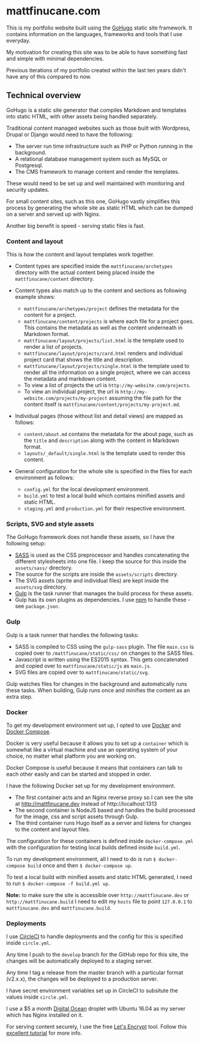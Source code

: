 # mattfinucane.com

This is my portfolio website built using the [GoHugo](https://gohugo.io/) static site framework. It contains information on the languages, frameworks and tools that I use everyday.

My motivation for creating this site was to be able to have something fast and simple with minimal dependencies.

Previous iterations of my portfolio created within the last ten years didn't have any of this compared to now.

## Technical overview
GoHugo is a static site generator that compiles Markdown and templates into static HTML, with other assets being handled separately.

Traditional content managed websites such as those built with Wordpress, Drupal or Django would need to have the following:

- The server run time infrastructure such as PHP or Python running in the background.
- A relational database management system such as MySQL or Postgresql.
- The CMS framework to manage content and render the templates. 

These would need to be set up and well maintained with monitoring and security updates. 

For small content sites, such as this one, GoHugo vastly simplifies this process by generating the whole site as static HTML which can be dumped on a server and served up with Nginx.

Another big benefit is speed - serving static files is fast.

### Content and layout
This is how the content and layout templates work together.

- Content types are specified inside the `mattfinucane/archetypes` directory with the actual content being placed inside the `mattfinucane/content` directory.

- Content types also match up to the content and sections as following example shows:
	- `mattfinucane/archetypes/project` defines the metadata for the content for a project.
	- `mattfinucane/content/projects` is where each file for a project goes. This contains the metadata as well as the content underneath in Markdown format.
	- `mattfinucane/layout/projects/list.html` is the template used to render a list of projects.
	- `mattfinucane/layout/projects/card.html` renders and individual project card that shows the title and description.
	- `mattfinucane/layout/projects/single.html` is the template used to render all the information on a single project, where we can access the metadata and markdown content.
	- To view a list of projects the url is `http://my-website.com/projects`.
	- To view an individual project, the url is `http://my-website.com/projects/my-project` assuming the file path for the content itself is `mattfinucane/content/projects/my-project.md`.

- Individual pages (those without list and detail views) are mapped as follows:
	- `content/about.md` contains the metadata for the about page, such as the `title` and `description` along with the content in Markdown format.
	- `layouts/_default/single.html` is the template used to render this content.

- General configuration for the whole site is specified in the files for each environment as follows:
	- `config.yml` for the local development environment.
	- `build.yml` to test a local build which contains minified assets and static HTML.
	- `staging.yml` and `production.yml` for their respective environment.

### Scripts, SVG and style assets
The GoHugo framework does not handle these assets, so I have the following setup:

- [SASS](http://sass-lang.com/) is used as the CSS preprocessor and handles concatenating the different stylesheets into one file. I keep the source for this inside the `assets/sass/` directory.
- The source for the scripts are inside the `assets/scripts` directory.
- The SVG assets (sprite and individual files) are kept inside the `assets/svg` directory.
- [Gulp](http://gulpjs.com/) is the task runner that manages the build process for these assets.
- Gulp has its own plugins as dependencies. I use [npm](https://www.npmjs.com/) to handle these - see `package.json`.

### Gulp
Gulp is a task runner that handles the following tasks:

- SASS is compiled to CSS using the `gulp-sass` plugin. The file `main.css` is copied over to `/mattfinucane/static/css/` on changes to the SASS files.
- Javascript is written using the ES2015 syntax. This gets concatenated and copied over to `mattfinucane/static/js` as `main.js`.
- SVG files are copied over to `mattfinucane/static/svg`.

Gulp watches files for changes in the background and automatically runs these tasks. When building, Gulp runs once and minifies the content as an extra step.

### Docker
To get my development environment set up, I opted to use [Docker](https://www.docker.com/) and [Docker Compose](https://docs.docker.com/compose/). 

Docker is very useful because it allows you to set up a `container` which is somewhat like a virtual machine and use an operating system of your choice, no matter what platform you are working on.

Docker Compose is useful because it means that containers can talk to each other easily and can be started and stopped in order.

I have the following Docker set up for my development environment.

- The first container acts and an Nginx reverse proxy so I can see the site at http://mattfinucane.dev instead of http://localhost:1313
- The second container is NodeJS based and handles the build processed for the image, css and script assets through Gulp.
- The third container runs Hugo itself as a server and listens for changes to the content and layout files.

The configuration for these containers is defined inside `docker-compose.yml` with the configuration for testing local builds defined inside `build.yml`.

To run my development environment, all I need to do is run `$ docker-compose build` once and then `$ docker-compose up`. 

To test a local build with minified assets and static HTML generated, I need to run `$ docker-compose -f build.yml up`.

**Note:** to make sure the site is accessible over `http://mattfinucane.dev` or `http://mattfinucane.build` I need to edit my `hosts` file to point `127.0.0.1` to `mattfinucane.dev` and `mattfinucane.build`.

### Deployments

I use [CircleCI](https://circleci.com/) to handle deployments and the config for this is specified inside `circle.yml`.

Any time I push to the `develop` branch for the GitHub repo for this site, the changes will be automatically deployed to a staging server.

Any time I tag a release from the master branch with a particular format (v2.x.x), the changes will be deployed to a production server.

I have secret environment variables set up in CircleCI to subsitute the values inside `circle.yml`. 

I use a $5 a month [Digital Ocean](https://www.digitalocean.com/) droplet with Ubuntu 16.04 as my server which has Nginx installed on it.

For serving content securely, I use the free [Let's Encrypt](https://letsencrypt.org/) tool. Follow this [excellent tutorial](https://www.digitalocean.com/community/tutorials/how-to-secure-nginx-with-let-s-encrypt-on-ubuntu-16-04) for more info.







